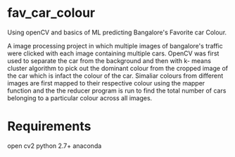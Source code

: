 # fav_car_colour
Using openCV and basics of ML predicting Bangalore's Favorite car Colour.

A image processing project in which multiple images of bangalore's traffic were clicked with each image containing multiple cars. OpenCV was first used to separate the car from the background and then with k- means cluster algorithm to pick out the dominant colour from the cropped image of the car which is infact the colour of the car. Simaliar colours from different images are first mapped to their respective colour using the mapper function and the the reducer program is run to find the total number of cars belonging to a particular colour across all images.

# Requirements

open cv2
python 2.7+
anaconda


